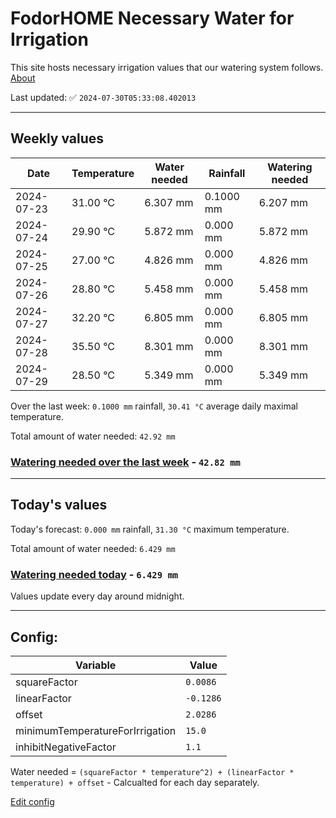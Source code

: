 # FodorHOME Necessary Water for Irrigation

This site hosts necessary irrigation values that our watering system follows. [About](https://github.com/redyau/irrigation)

Last updated: ✅ `2024-07-30T05:33:08.402013`

---

## Weekly values

| Date | Temperature | Water needed | Rainfall | Watering needed |
|-----|-----|-----|-----|-----|
| 2024-07-23 | 31.00 °C | 6.307 mm | 0.1000 mm | 6.207 mm |
| 2024-07-24 | 29.90 °C | 5.872 mm | 0.000 mm | 5.872 mm |
| 2024-07-25 | 27.00 °C | 4.826 mm | 0.000 mm | 4.826 mm |
| 2024-07-26 | 28.80 °C | 5.458 mm | 0.000 mm | 5.458 mm |
| 2024-07-27 | 32.20 °C | 6.805 mm | 0.000 mm | 6.805 mm |
| 2024-07-28 | 35.50 °C | 8.301 mm | 0.000 mm | 8.301 mm |
| 2024-07-29 | 28.50 °C | 5.349 mm | 0.000 mm | 5.349 mm |


Over the last week: `0.1000 mm` rainfall, `30.41 °C` average daily maximal temperature.

Total amount of water needed: `42.92 mm`

### [Watering needed over the last week](lastweek.txt) - `42.82 mm`

---

## Today's values

Today's forecast: `0.000 mm` rainfall, `31.30 °C` maximum temperature.

Total amount of water needed: `6.429 mm`

### [Watering needed today](today.txt) - `6.429 mm`

Values update every day around midnight.

---

## Config:

| Variable | Value |
|-----|-----|
| squareFactor | `0.0086` |
| linearFactor | `-0.1286` |
| offset | `2.0286` |
| minimumTemperatureForIrrigation | `15.0` |
| inhibitNegativeFactor | `1.1` |

Water needed = `(squareFactor * temperature^2) + (linearFactor * temperature) + offset` - Calcualted for each day separately.

[Edit config](https://github.com/RedyAu/irrigation/edit/main/config.json)
